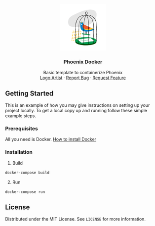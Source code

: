 <!-- PROJECT LOGO -->
<br />
<p align="center">
  <a href="https://github.com/boreddevco/phoenix-docker">
    <img src="./images/logo.png" alt="Logo" width="150" height="150">
  </a>

  <h3 align="center">Phoenix Docker</h3>

  <p align="center">
    Basic template to containerize Phoenix
    <br />
    <a href="https://icons8.com">Logo Artist</a>
    ·
    <a href="https://github.com/boreddevco/phoenix-docker/issues">Report Bug</a>
    ·
    <a href="https://github.com/boreddevco/phoenix-docker/issues">Request Feature</a>
  </p>
</p>

<!-- GETTING STARTED -->
## Getting Started

This is an example of how you may give instructions on setting up your project locally.
To get a local copy up and running follow these simple example steps.

### Prerequisites

All you need is Docker. [How to install Docker](https://docs.docker.com/install/)

### Installation

1. Build
```sh
docker-compose build
```
2. Run
```sh
docker-compose run
```


<!-- LICENSE -->
## License

Distributed under the MIT License. See `LICENSE` for more information.
